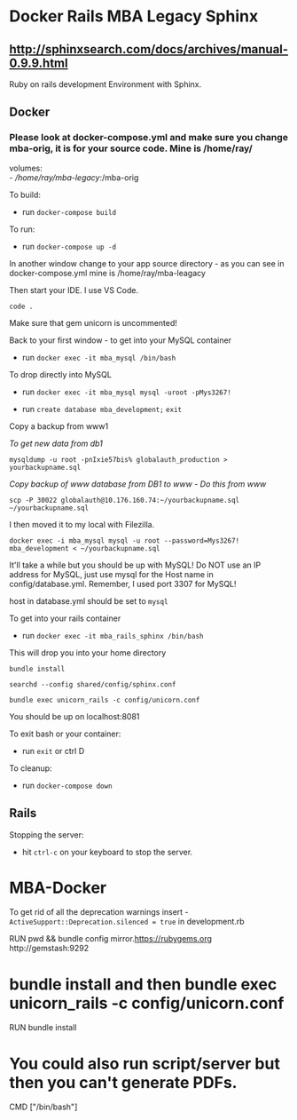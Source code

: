 # Docker Rails MBA Legacy Sphinx

## http://sphinxsearch.com/docs/archives/manual-0.9.9.html

Ruby on rails development Environment with Sphinx.

## Docker

### Please look at docker-compose.yml and make sure you change mba-orig, it is for your source code. Mine is /home/ray/

volumes:<br>
      - */home/ray/mba-legacy*:/mba-orig<br>

To build:

- run `docker-compose build`

To run:

- run `docker-compose up -d`

In another window change to your app source directory - as you can see in docker-compose.yml mine is /home/ray/mba-leagacy

Then start your IDE. I use VS Code.

```
code .
```
Make sure that gem unicorn is uncommented!

Back to your first window - to get into your MySQL container

- run `docker exec -it mba_mysql /bin/bash`

To drop directly into MySQL

- run `docker exec -it mba_mysql mysql -uroot -pMys3267!`

- run `create database mba_development;`
      `exit`

Copy a backup from www1

*To get new data from db1*

  `mysqldump -u root -pnIxie57bis% globalauth_production > yourbackupname.sql`

  *Copy backup of www database from DB1 to www - Do this from www*

  `scp -P 30022 globalauth@10.176.160.74:~/yourbackupname.sql ~/yourbackupname.sql`

  I then moved it to my local with Filezilla.

```
docker exec -i mba_mysql mysql -u root --password=Mys3267! mba_development < ~/yourbackupname.sql
```

It'll take a while but you should be up with MySQL!  Do NOT use an IP address for MySQL, just use mysql for the Host name in config/database.yml. Remember, I used port 3307 for MySQL!

host in database.yml should be set to `mysql`

To get into your rails container

- run `docker exec -it mba_rails_sphinx /bin/bash`

This will drop you into your home directory

`bundle install`

`searchd --config shared/config/sphinx.conf`

`bundle exec unicorn_rails -c config/unicorn.conf`

You should be up on localhost:8081 

To exit bash or your container:

- run `exit` or ctrl D

To cleanup:

- run `docker-compose down`

## Rails

Stopping the server:

- hit `ctrl-c` on your keyboard to stop the server.

# MBA-Docker

To get rid of all the deprecation warnings insert - `ActiveSupport::Deprecation.silenced = true` in development.rb


RUN pwd && bundle config mirror.https://rubygems.org http://gemstash:9292 

# bundle install and then bundle exec unicorn_rails -c config/unicorn.conf

RUN bundle install

# You could also run script/server but then you can't generate PDFs. 

CMD ["/bin/bash"]
